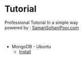 # Tutorial
Professional Tutorial In a simple way \
powered by : [SamanSoltaniPoor.com](https://SamanSoltaniPoor.com)

<br>


* MongoDB - Ubuntu
	* [Install](https://github.com/SamanSoltaniPoor/Tutorial/blob/main/MongoDB%20-%20Ubuntu/Install.md)

